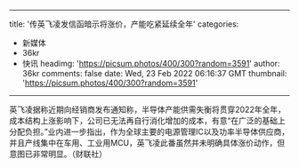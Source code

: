
---
title: '传英飞凌发信函暗示将涨价，产能吃紧延续全年'
categories: 
 - 新媒体
 - 36kr
 - 快讯
headimg: 'https://picsum.photos/400/300?random=3591'
author: 36kr
comments: false
date: Wed, 23 Feb 2022 06:16:37 GMT
thumbnail: 'https://picsum.photos/400/300?random=3591'
---

<div>   
英飞凌据称近期向经销商发布通知称，半导体产能供需失衡将贯穿2022年全年，成本结构上涨影响下，公司已无法再自行消化增加的成本，有意“在广泛的基础上分配负担。”业内进一步指出，作为全球主要的电源管理IC以及功率半导体供应商，并且产线集中在车用、工业用MCU，英飞凌此番虽然并未明确具体涨价动作，但意图已非常明显。（财联社）  
</div>
            